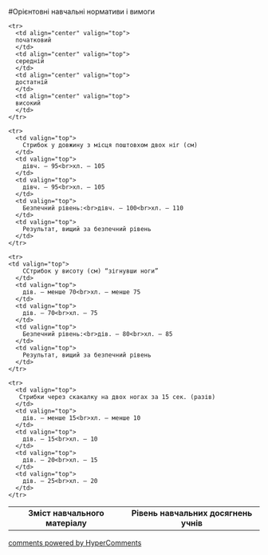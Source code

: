 <div id="hypercomments_widget" class="js-hypercomments-widget invisible"></div>

#Орієнтовні навчальні нормативи і вимоги

<table>
  <body>
    <tr>
      <td align="center" rowspan="2">
        <b>Зміст навчального матеріалу</b>
      </td>
      <td align="center" valign="top" colspan="4">
        <b>Рівень навчальних  досягнень учнів</b>
      </td>
    </tr>

    <tr>
      <td align="center" valign="top">
      початковий
      </td>
      <td align="center" valign="top">
      середній
      </td>
      <td align="center" valign="top">
      достатній
      </td>
      <td align="center" valign="top">
      високий
      </td>
    </tr>

    <tr>
      <td valign="top">
        Стрибок у довжину з місця поштовхом двох ніг (см)
      </td>
      <td valign="top">
        дівч. – 95<br>хл. – 105
      </td>
      <td valign="top">
        дівч. – 95<br>хл. – 105
      </td>
      <td valign="top">
        Безпечний рівень:<br>дівч. – 100<br>хл. – 110
      </td>
      <td valign="top">
        Результат, вищий за безпечний рівень
      </td>
    </tr>

    <tr>
    <td valign="top">
        ССтрибок у висоту (см) “зігнувши ноги”
      </td>
      <td valign="top">
        дів. – менше 70<br>хл. – менше 75
      </td>
      <td valign="top">
        дів. – 70<br>хл. – 75
      </td>
      <td valign="top">
        Безпечний рівень:<br>дів. – 80<br>хл. – 85
      </td>
      <td valign="top">
        Результат, вищий за безпечний рівень
      </td>
    </tr>

    <tr>
      <td valign="top">
       Стрибки через скакалку на двох ногах за 15 сек. (разів)
      </td>
      <td valign="top">
        дів. – менше 15<br>хл. – менше 10
      </td>
      <td valign="top">
        дів. – 15<br>хл. – 10
      </td>
      <td valign="top">
        дів. – 20<br>хл. – 15
      </td>
      <td valign="top">
        дів. – 25<br>хл. – 20
      </td>
    </tr>

  </body>
</table>


<div class="js-hypercomments-container">
    <a href="http://hypercomments.com" class="hc-link" title="comments widget">comments powered by HyperComments</a>
</div>
